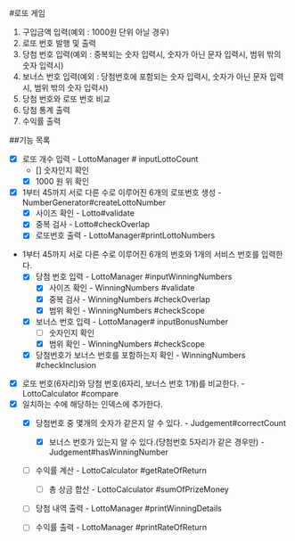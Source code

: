 #로또 게임
1. 구입금액 입력(예외 : 1000원 단위 아닐 경우)
2. 로또 번호 발행 및 출력
3. 당첨 번호 입력(예외 : 중복되는 숫자 입력시, 숫자가 아닌 문자 입력시, 범위 밖의 숫자 입력시)
4. 보너스 번호 입력(예외 : 당첨번호에 포함되는 숫자 입력시, 숫자가 아닌 문자 입력시, 범위 밖의 숫자 입력시)
5. 당첨 번호와 로또 번호 비교
6. 당첨 통계 출력
7. 수익률 출력

##기능 목록
- [x] 로또 개수 입력 - LottoManager # inputLottoCount
  - [] 숫자인지 확인
  - [x] 1000 원  위 확인
- [x] 1부터 45까지 서로 다른 수로 이루어진 6개의 로또번호 생성 - NumberGenerator#createLottoNumber
  - [x] 사이즈 확인 - Lotto#validate
  - [x] 중복 검사 - Lotto#checkOverlap
  - [x] 로또번호 출력 - LottoManager#printLottoNumbers
- 1부터 45까지 서로 다른 수로 이루어진 6개의 번호와 1개의 서비스 번호를 입력한다.
  - [x] 당첨 번호 입력 - LottoManager #inputWinningNumbers
    - [x] 사이즈 확인 - WinningNumbers #validate
    - [x] 중복 검사 - WinningNumbers #checkOverlap
    - [x] 범위 확인 - WinningNumbers #checkScope
  - [x] 보너스 번호 입력 - LottoManager# inputBonusNumber
    - [ ] 숫자인지 확인
    - [x] 범위 확인 - WinningNumbers #checkScope
  - [x] 당첨번호가 보너스 번호를 포함하는지 확인 - WinningNumbers #checkInclusion
- [x] 로또 번호(6자리)와 당첨 번호(6자리, 보너스 번호 1개)를 비교한다. - LottoCalculator #compare
- [x] 일치하는 수에 해당하는 인덱스에 추가한다.
  - [x] 당첨번호 중 몇개의 숫자가 같은지 알 수 있다. - Judgement#correctCount
    - [x] 보너스 번호가 있는지 알 수 있다.(당첨번호 5자리가 같은 경우만) - Judgement#hasWinningNumber
  - [ ] 수익률 계산 - LottoCalculator #getRateOfReturn
    - [ ] 총 상금 합산 - LottoCalculator #sumOfPrizeMoney
  - [ ] 당첨 내역 출력 - LottoManager #printWinningDetails
  - [ ] 수익률 출력 - LottoManager #printRateOfReturn
    
